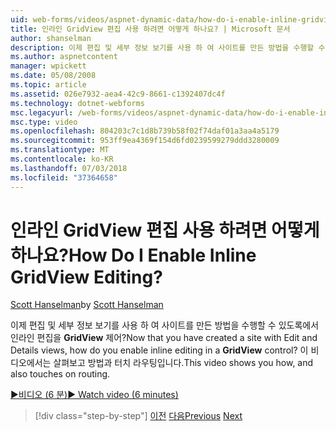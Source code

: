 ```yaml
---
uid: web-forms/videos/aspnet-dynamic-data/how-do-i-enable-inline-gridview-editing
title: 인라인 GridView 편집 사용 하려면 어떻게 하나요? | Microsoft 문서
author: shanselman
description: 이제 편집 및 세부 정보 보기를 사용 하 여 사이트를 만든 방법을 수행할 수 있도록 인라인 GridView 컨트롤의 편집? 이 비디오에서는 살펴보고 방법과 touc...
ms.author: aspnetcontent
manager: wpickett
ms.date: 05/08/2008
ms.topic: article
ms.assetid: 026e7932-aea4-42c9-8661-c1392407dc4f
ms.technology: dotnet-webforms
msc.legacyurl: /web-forms/videos/aspnet-dynamic-data/how-do-i-enable-inline-gridview-editing
msc.type: video
ms.openlocfilehash: 804203c7c1d8b739b58f02f74daf01a3aa4a5179
ms.sourcegitcommit: 953ff9ea4369f154d6fd0239599279ddd3280009
ms.translationtype: MT
ms.contentlocale: ko-KR
ms.lasthandoff: 07/03/2018
ms.locfileid: "37364658"
---
```

<a name="how-do-i-enable-inline-gridview-editing"></a><span data-ttu-id="34ef5-105">인라인 GridView 편집 사용 하려면 어떻게 하나요?</span><span class="sxs-lookup"><span data-stu-id="34ef5-105">How Do I Enable Inline GridView Editing?</span></span>
====================
<span data-ttu-id="34ef5-106">[Scott Hanselman](https://github.com/shanselman)</span><span class="sxs-lookup"><span data-stu-id="34ef5-106">by [Scott Hanselman](https://github.com/shanselman)</span></span>

<span data-ttu-id="34ef5-107">이제 편집 및 세부 정보 보기를 사용 하 여 사이트를 만든 방법을 수행할 수 있도록에서 인라인 편집을 **GridView** 제어?</span><span class="sxs-lookup"><span data-stu-id="34ef5-107">Now that you have created a site with Edit and Details views, how do you enable inline editing in a **GridView** control?</span></span> <span data-ttu-id="34ef5-108">이 비디오에서는 살펴보고 방법과 터치 라우팅입니다.</span><span class="sxs-lookup"><span data-stu-id="34ef5-108">This video shows you how, and also touches on routing.</span></span>

[<span data-ttu-id="34ef5-109">&#9654;비디오 (6 분)</span><span class="sxs-lookup"><span data-stu-id="34ef5-109">&#9654; Watch video (6 minutes)</span></span>](https://channel9.msdn.com/Blogs/ASP-NET-Site-Videos/how-do-i-enable-inline-gridview-editing)

> [!div class="step-by-step"]
> <span data-ttu-id="34ef5-110">[이전](your-first-scaffold-and-what-is-dynamic-data.md)
> [다음](how-do-i-change-how-my-fields-render.md)</span><span class="sxs-lookup"><span data-stu-id="34ef5-110">[Previous](your-first-scaffold-and-what-is-dynamic-data.md)
[Next](how-do-i-change-how-my-fields-render.md)</span></span>
